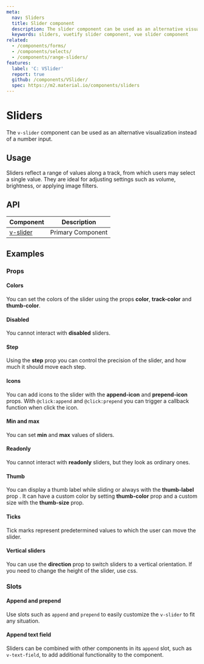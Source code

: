 ```yaml
---
meta:
  nav: Sliders
  title: Slider component
  description: The slider component can be used as an alternative visualization instead of a number input.
  keywords: sliders, vuetify slider component, vue slider component
related:
  - /components/forms/
  - /components/selects/
  - /components/range-sliders/
features:
  label: 'C: VSlider'
  report: true
  github: /components/VSlider/
  spec: https://m2.material.io/components/sliders
---
```


# Sliders

The `v-slider` component can be used as an alternative visualization instead of a number input.

<PageFeatures />

## Usage

Sliders reflect a range of values along a track, from which users may select a single value. They are ideal for adjusting settings such as volume, brightness, or applying image filters.

<ExamplesUsage name="v-slider" />

<PromotedEntry />

## API

| Component | Description |
| - | - |
| [v-slider](/api/v-slider/) | Primary Component |

<ApiInline hide-links />

## Examples

### Props

#### Colors

You can set the colors of the slider using the props **color**, **track-color** and **thumb-color**.

<ExamplesExample file="v-slider/prop-colors" />

#### Disabled

You cannot interact with **disabled** sliders.

<ExamplesExample file="v-slider/prop-disabled" />

#### Step

Using the **step** prop you can control the precision of the slider, and how much it should move each step.

<ExamplesExample file="v-slider/prop-step" />

#### Icons

You can add icons to the slider with the **append-icon** and **prepend-icon** props. With `@click:append` and `@click:prepend` you can trigger a callback function when click the icon.

<ExamplesExample file="v-slider/prop-icons" />

#### Min and max

You can set **min** and **max** values of sliders.

<ExamplesExample file="v-slider/prop-min-and-max" />

#### Readonly

You cannot interact with **readonly** sliders, but they look as ordinary ones.

<ExamplesExample file="v-slider/prop-readonly" />

#### Thumb

You can display a thumb label while sliding or always with the **thumb-label** prop . It can have a custom color by setting **thumb-color** prop and a custom size with the **thumb-size** prop.

<ExamplesExample file="v-slider/prop-thumb" />

#### Ticks

Tick marks represent predetermined values to which the user can move the slider.

<ExamplesExample file="v-slider/prop-ticks" />

<!-- #### Validation

Vuetify includes simple validation through the **rules** prop. The prop accepts a mixed array of types `function`, `boolean` and `string`. When the input value changes, each element in the array will be validated. Functions pass the current v-model as an argument and must return either `true` / `false` or a `string` containing an error message.

<ExamplesExample file="v-slider/prop-validation" /> -->

#### Vertical sliders

You can use the **direction** prop to switch sliders to a vertical orientation. If you need to change the height of the slider, use css.

<ExamplesExample file="v-slider/prop-vertical" />

### Slots

#### Append and prepend

Use slots such as `append` and `prepend` to easily customize the `v-slider` to fit any situation.

<ExamplesExample file="v-slider/slot-append-and-prepend" />

#### Append text field

Sliders can be combined with other components in its `append` slot, such as `v-text-field`, to add additional functionality to the component.

<ExamplesExample file="v-slider/slot-append-text-field" />
